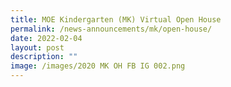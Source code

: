 ```yaml
---
title: MOE Kindergarten (MK) Virtual Open House
permalink: /news-announcements/mk/open-house/
date: 2022-02-04
layout: post
description: ""
image: /images/2020 MK OH FB IG 002.png
---
```

